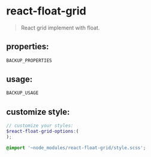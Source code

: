 # react-float-grid
> React grid implement with float.


## properties:
```javascript
BACKUP_PROPERTIES
```

## usage:
```jsx
BACKUP_USAGE
```

## customize style:
```scss
// customize your styles:
$react-float-grid-options:(
);

@import '~node_modules/react-float-grid/style.scss';
```
